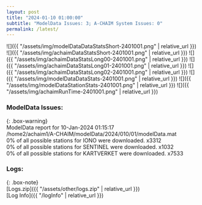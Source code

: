 ```yaml
---
layout: post
title: "2024-01-10 01:00:00"
subtitle: "ModelData Issues: 3; A-CHAIM System Issues: 0"
permalink: /latest/
---
```


![]({{ "/assets/img/modelDataDataStatsShort-2401001.png" | relative_url }})
![]({{ "/assets/img/achaimDataStatsShort-2401001.png" | relative_url }})
![]({{ "/assets/img/achaimDataStatsLong00-2401001.png" | relative_url }})
![]({{ "/assets/img/achaimDataStatsLong01-2401001.png" | relative_url }})
![]({{ "/assets/img/achaimDataStatsLong02-2401001.png" | relative_url }})
![]({{ "/assets/img/modelDataDataStats-2401001.png" | relative_url }})
![]({{ "/assets/img/modelDataStationStats-2401001.png" | relative_url }})
![]({{ "/assets/img/achaimRunTime-2401001.png" | relative_url }})


### ModelData Issues:  
  
{: .box-warning}  
 ModelData report for 10-Jan-2024 01:15:17   
 /home2/achaim1/A-CHAIM/modelData/2024/010/01/modelData.mat   
 0% of all possible stations for IONO were downloaded. x3312   
 0% of all possible stations for SENTINEL were downloaded. x1032   
 0% of all possible stations for KARTVERKET were downloaded. x7533   
  


### Logs:  
  
{: .box-note}  
[Logs.zip]({{ "/assets/other/logs.zip" | relative_url }})  
[Log Info]({{ "/logInfo" | relative_url }})  
